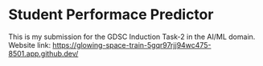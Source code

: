 # Student Performace Predictor 

This is my submission for the GDSC Induction Task-2 in the AI/ML domain.
Website link: https://glowing-space-train-5gqr97rjj94wc475-8501.app.github.dev/
